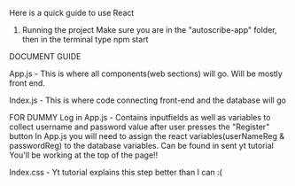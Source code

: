 Here is a quick guide to use React

1. Running the project
  Make sure you are in the "autoscribe-app" folder, then in the terminal type npm start
  
DOCUMENT GUIDE

App.js - This is where all components(web sections) will go. Will be mostly front end.

Index.js - This is where code connecting front-end and the database will go

FOR DUMMY Log in
App.js - Contains inputfields as well as variables to collect username and password value after user presses the "Register" button
  In App.js you will need to assign the react variables(userNameReg & passwordReg) to the database variables. Can be found in sent yt tutorial
  You'll be working at the top of the page!!
  
Index.css - Yt tutorial explains this step better than I can :(
  
